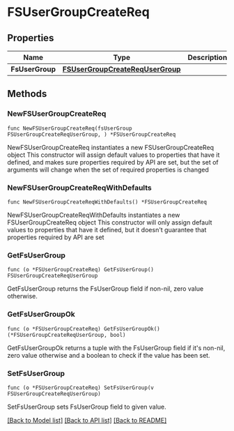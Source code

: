 # FSUserGroupCreateReq

## Properties

Name | Type | Description | Notes
------------ | ------------- | ------------- | -------------
**FsUserGroup** | [**FSUserGroupCreateReqUserGroup**](FSUserGroupCreateReqUserGroup.md) |  | 

## Methods

### NewFSUserGroupCreateReq

`func NewFSUserGroupCreateReq(fsUserGroup FSUserGroupCreateReqUserGroup, ) *FSUserGroupCreateReq`

NewFSUserGroupCreateReq instantiates a new FSUserGroupCreateReq object
This constructor will assign default values to properties that have it defined,
and makes sure properties required by API are set, but the set of arguments
will change when the set of required properties is changed

### NewFSUserGroupCreateReqWithDefaults

`func NewFSUserGroupCreateReqWithDefaults() *FSUserGroupCreateReq`

NewFSUserGroupCreateReqWithDefaults instantiates a new FSUserGroupCreateReq object
This constructor will only assign default values to properties that have it defined,
but it doesn't guarantee that properties required by API are set

### GetFsUserGroup

`func (o *FSUserGroupCreateReq) GetFsUserGroup() FSUserGroupCreateReqUserGroup`

GetFsUserGroup returns the FsUserGroup field if non-nil, zero value otherwise.

### GetFsUserGroupOk

`func (o *FSUserGroupCreateReq) GetFsUserGroupOk() (*FSUserGroupCreateReqUserGroup, bool)`

GetFsUserGroupOk returns a tuple with the FsUserGroup field if it's non-nil, zero value otherwise
and a boolean to check if the value has been set.

### SetFsUserGroup

`func (o *FSUserGroupCreateReq) SetFsUserGroup(v FSUserGroupCreateReqUserGroup)`

SetFsUserGroup sets FsUserGroup field to given value.



[[Back to Model list]](../README.md#documentation-for-models) [[Back to API list]](../README.md#documentation-for-api-endpoints) [[Back to README]](../README.md)


